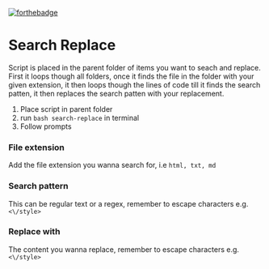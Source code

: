 [![forthebadge](https://forthebadge.com/images/badges/contains-cat-gifs.svg)](https://forthebadge.com)

# Search Replace

Script is placed in the parent folder of items you want to seach and replace. First it loops though all folders, once it finds the file in the folder with your given extension, it then loops though the lines of code till it finds the search patten, it then replaces the search patten with your replacement.

1. Place script in parent folder
2. run `bash search-replace` in terminal
3. Follow prompts

### File extension

Add the file extension you wanna search for, i.e `html, txt, md`

### Search pattern

This can be regular text or a regex, remember to escape characters e.g. `<\/style>`

### Replace with

The content you wanna replace, remember to escape characters e.g. `<\/style>`
